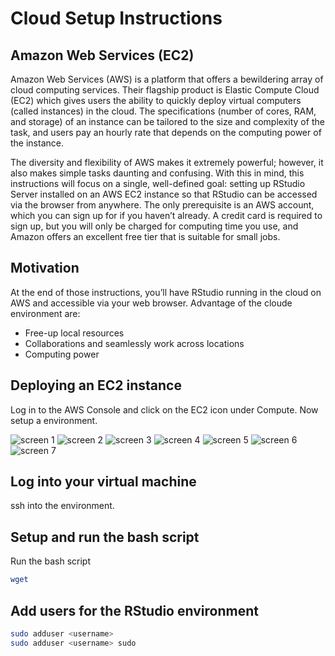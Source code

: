 # Cloud Setup Instructions
## Amazon Web Services (EC2)
Amazon Web Services (AWS) is a platform that offers a bewildering array of cloud computing services. Their flagship product is Elastic Compute Cloud (EC2) which gives users the ability to quickly deploy virtual computers (called instances) in the cloud. The specifications (number of cores, RAM, and storage) of an instance can be tailored to the size and complexity of the task, and users pay an hourly rate that depends on the computing power of the instance.

The diversity and flexibility of AWS makes it extremely powerful; however, it also makes simple tasks daunting and confusing. With this in mind, this instructions will focus on a single, well-defined goal: setting up RStudio Server installed on an AWS EC2 instance so that RStudio can be accessed via the browser from anywhere. The only prerequisite is an AWS account, which you can sign up for if you haven’t already. A credit card is required to sign up, but you will only be charged for computing time you use, and Amazon offers an excellent free tier that is suitable for small jobs.

## Motivation
At the end of those instructions, you’ll have RStudio running in the cloud on AWS and accessible via your web browser. Advantage of the cloude environment are:

- Free-up local resources
- Collaborations and seamlessly work across locations
- Computing power

## Deploying an EC2 instance
Log in to the AWS Console and click on the EC2 icon under Compute. Now setup a environment.

![screen 1](/setup/img/screen1.png "Screenshot 1")
![screen 2](/setup/img/screen2.png "Screenshot 2")
![screen 3](/setup/img/screen3.png "Screenshot 3")
![screen 4](/setup/img/screen4.png "Screenshot 4")
![screen 5](/setup/img/screen5.png "Screenshot 5")
![screen 6](/setup/img/screen6.png "Screenshot 6")
![screen 7](/setup/img/screen7.png "Screenshot 7")

## Log into your virtual machine
ssh into the environment.

## Setup and run the bash script
Run the bash script 
```bash
wget 
```

## Add users for the RStudio environment
```bash
sudo adduser <username>
sudo adduser <username> sudo
```
